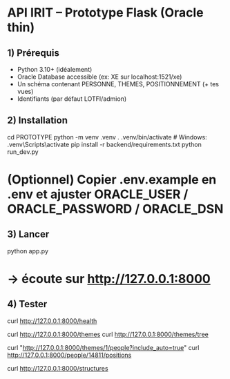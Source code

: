 # API IRIT – Prototype Flask (Oracle thin)

## 1) Prérequis
- Python 3.10+ (idéalement)
- Oracle Database accessible (ex: XE sur localhost:1521/xe)
- Un schéma contenant PERSONNE, THEMES, POSITIONNEMENT (+ tes vues)
- Identifiants (par défaut LOTFI/admion)

## 2) Installation
cd PROTOTYPE
python -m venv .venv
. .venv/bin/activate  # Windows: .venv\Scripts\activate
pip install -r backend/requirements.txt
python run_dev.py


# (Optionnel) Copier .env.example en .env et ajuster ORACLE_USER / ORACLE_PASSWORD / ORACLE_DSN

## 3) Lancer
python app.py
# -> écoute sur http://127.0.0.1:8000

## 4) Tester
curl http://127.0.0.1:8000/health

curl http://127.0.0.1:8000/themes
curl http://127.0.0.1:8000/themes/tree

curl "http://127.0.0.1:8000/themes/1/people?include_auto=true"
curl http://127.0.0.1:8000/people/14811/positions

curl http://127.0.0.1:8000/structures
  